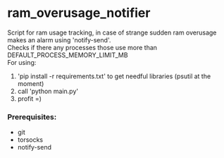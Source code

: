 ram_overusage_notifier
======================

Script for ram usage tracking, in case of strange sudden ram overusage makes an alarm using 'notify-send'.<br>
Checks if there any processes those use more than DEFAULT_PROCESS_MEMORY_LIMIT_MB<br>
For using:<br>
1. 'pip install -r requirements.txt' to get needful libraries (psutil at the moment)<br>
2. call 'python main.py'<br>
3. profit =)

### Prerequisites:
* git
* torsocks
* notify-send
